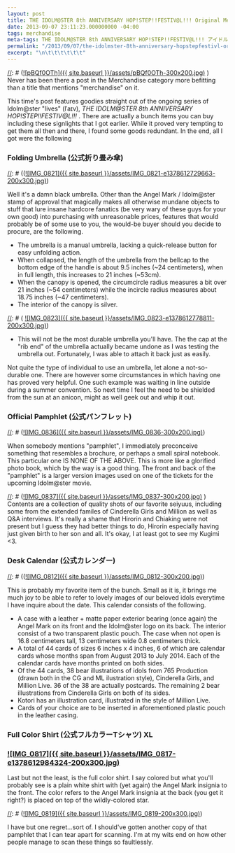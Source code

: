 ```yaml
---
layout: post
title: THE IDOLM@STER 8th ANNIVERSARY HOP!STEP!!FESTIV@L!!! Original Merchandise (オリジナル商品)
date: 2013-09-07 23:11:23.000000000 -04:00
tags: merchandise
meta-tags: THE IDOLM@STER 8th ANNIVERSARY HOP!STEP!!FESTIV@L!!! アイドルマスター アイマス８ｔｈ くぎみー チアキング ひろりん 公式カレンダー 公式パンフレット 公式フルーTシャツ 公式折り畳み傘
permalink: "/2013/09/07/the-idolmster-8th-anniversary-hopstepfestivl-original-merchandise-%e3%82%aa%e3%83%aa%e3%82%b8%e3%83%8a%e3%83%ab%e5%95%86%e5%93%81/"
excerpt: "\n\t\t\t\t\t\t"
---
```

[//]: # ([![pBQf0OTh]({{ site.baseurl }}/assets/pBQf0OTh-300x200.jpg)](http://blog.7thwraith.net/wp-content/uploads/2013/09/pBQf0OTh.jpg) )
Never has been there a post in the Merchandise category more befitting than a title that mentions "merchandise" on it.

This time's post features goodies straight out of the ongoing series of Idolm@ster "lives" (lˈaɪv), _THE IDOLM@STER 8th ANNIVERSARY HOP!STEP!!FESTIV@L!!!_ . There are actually a bunch items you can buy including these signlights that I got earlier. While it proved very tempting to get them all then and there, I found some goods redundant. In the end, all I got were the following

### Folding Umbrella (公式折り畳み傘)

[//]: # (([![IMG_0821]({{ site.baseurl }}/assets/IMG_0821-e1378612729663-200x300.jpg)](http://blog.7thwraith.net/wp-content/uploads/2013/09/IMG_0821.jpg))

Well it's a damn black umbrella. Other than the Angel Mark / Idolm@ster  stamp of approval that magically makes all otherwise mundane objects to stuff that lure insane hardcore fanatics (be very wary of these guys for your own good) into purchasing with unreasonable prices, features that would probably be of some use to you, the would-be buyer should you decide to procure, are the following.

*   The umbrella is a manual umbrella, lacking a quick-release button for easy unfolding action.
*   When collapsed, the length of the umbrella from the bellcap to the bottom edge of the handle is about 9.5 inches (~24 centimeters), when in full length, this increases to 21 inches (~53cm).
*   When the canopy is opened, the circumcircle radius measures a bit over 21 inches (~54 centimeters) while the incircle radius measures about 18.75 inches (~47 centimeters).
*   The interior of the canopy is silver.

 [//]: # (   [![IMG_0823]({{ site.baseurl }}/assets/IMG_0823-e1378612778811-200x300.jpg)](http://blog.7thwraith.net/wp-content/uploads/2013/09/IMG_0823.jpg))

*   This will not be the most durable umbrella you'll have. The the cap at the "rib end" of the umbrella actually became undone as I was testing the umbrella out. Fortunately, I was able to attach it back just as easily.

Not quite the type of individual to use an umbrella, let alone a not-so-durable one. There are however some circumstances in which having one has proved very helpful. One such example was waiting in line outside during a summer convention. So next time I feel the need to be shielded from the sun at an anicon, might as well geek out and whip it out.

### Official Pamphlet (公式パンフレット)

[//]: # ([![IMG_0836]({{ site.baseurl }}/assets/IMG_0836-300x200.jpg)](http://blog.7thwraith.net/wp-content/uploads/2013/09/IMG_0836.jpg))

When somebody mentions "pamphlet", I immediately preconceive something that resembles a brochure, or perhaps a small spiral notebook. This particular one IS NONE OF THE ABOVE. This is more like a glorified photo book, which by the way is a good thing. The front and back of the "pamphlet" is a larger version images used on one of the tickets for the upcoming Idolm@ster movie.

[//]: # ([![IMG_0837]({{ site.baseurl }}/assets/IMG_0837-300x200.jpg)](http://blog.7thwraith.net/wp-content/uploads/2013/09/IMG_0837.jpg)  )
Contents are a collection of quality shots of our favorite seiyuus, including some from the extended familes of Cinderella Girls and Million as well as Q&A interviews. It's really a shame that Hirorin and Chiaking were not present but I guess they had better things to do, Hirorin especially having just given birth to her son and all. It's okay, I at least got to see my Kugimi <3.

[//]: # ([gallery link="file" ids="267,232,233,234,235,236,237,238,239,240,241,242,243,244,245,246,247,248,249,250,251,252,253,255,256,257,258,259,260,261,262,263,264,265,266"])

### Desk Calendar (公式カレンダー)

[//]: # (([![IMG_0812]({{ site.baseurl }}/assets/IMG_0812-300x200.jpg)](http://blog.7thwraith.net/wp-content/uploads/2013/09/IMG_0812.jpg))

This is probably my favorite item of the bunch. Small as it is, it brings me much joy to be able to refer to lovely images of our beloved idols everytime I have inquire about the date. This calendar consists of the following.

*   A case with a leather + matte paper exterior bearing (once again) the Angel Mark on its front and the Idolm@ster logo on its back. The interior consist of a two transparent plastic pouch. The case when not open is 16.8 centimeters tall, 13 centimeters wide 0.8 centimeters thick.
*   A total of 44 cards of sizes 6 inches x 4 inches, 6 of which are calendar cards whose months span from August 2013 to July 2014\. Each of the calendar cards have months printed on both sides.
*   Of the 44 cards, 38 bear illustrations of idols from 765 Production (drawn both in the CG and ML ilustration style), Cinderella Girls, and Million Live. 36 of the 38 are actually postcards. The remaining 2 bear illustrations from Cinderella Girls on both of its sides.
*   Kotori has an illustration card, illustrated in the style of Million Live.
*   Cards of your choice are to be inserted in aforementioned plastic pouch in the leather casing.

### Full Color Shirt (公式フルカラーTシャツ) XL

### [![IMG_0817]({{ site.baseurl }}/assets/IMG_0817-e1378612984324-200x300.jpg)](http://blog.7thwraith.net/wp-content/uploads/2013/09/IMG_0817.jpg)

Last but not the least, is the full color shirt. I say colored but what you'll probably see is a plain white shirt with (yet again) the Angel Mark insignia to the front. The color refers to the Angel Mark insignia at the back (you get it right?) is placed on top of the wildly-colored star.

[//]: # ([![IMG_0819]({{ site.baseurl }}/assets/IMG_0819-200x300.jpg)](http://blog.7thwraith.net/wp-content/uploads/2013/09/IMG_0819.jpg))

I have but one regret...sort of. I should've gotten another copy of that pamphlet that I can tear apart for scanning. I'm at my wits end on how other people manage to scan these things so faultlessly.